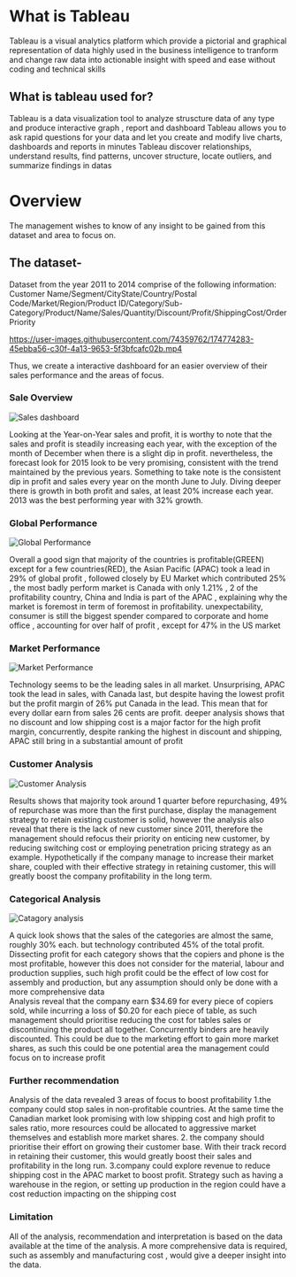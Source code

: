 # What is Tableau
Tableau is a visual analytics platform which provide a pictorial and graphical representation of data
highly used in the business intelligence to tranform and change raw data into actionable insight with speed and ease  without coding and technical skills 

## What is tableau used for?
Tableau is a data visualization tool to analyze struscture data of any type and produce interactive graph , report and dashboard 
Tableau allows you to ask rapid questions for your data and let you create and modify live charts, dashboards and reports in minutes
Tableau discover relationships, understand results, find patterns, uncover structure, locate outliers, and summarize findings in datas

# Overview 
The management wishes to know of any insight to be gained from this dataset and area to focus on.  

## The dataset-
Dataset from the year 2011 to 2014 comprise of the following information: 
Customer Name/Segment/CityState/Country/Postal Code/Market/Region/Product ID/Category/Sub-Category/Product/Name/Sales/Quantity/Discount/Profit/ShippingCost/Order Priority

https://user-images.githubusercontent.com/74359762/174774283-45ebba56-c30f-4a13-9653-5f3bfcafc02b.mp4

Thus, we create a interactive dashboard for an easier overview of their sales performance and the areas of focus.

### Sale Overview
![Sales dashboard](https://user-images.githubusercontent.com/74359762/174777349-0f551785-a98d-4190-900e-e8cf6e67b9d5.png)

Looking at the Year-on-Year sales and profit, it is worthy to note that the sales and profit is steadily increasing each year, with the exception of the month of December when there is a slight dip in profit. nevertheless, the forecast look for 2015 look to be very promising, consistent with the trend maintained by the previous years.
Something to take note is the consistent dip in profit and sales every year on the month June to July. 
Diving deeper there is growth in both profit and sales, at least 20% increase each year. 2013 was the best performing year with 32% growth.

### Global Performance 

![Global Performance](https://user-images.githubusercontent.com/74359762/174785604-00d4f03d-b803-4a3f-aca1-57888660fa53.png)

Overall a good sign that majority of the countries is profitable(GREEN) except for a few countries(RED), the Asian Pacific (APAC) took a lead in 29% of global profit , followed closely by EU Market which contributed 25% , the most badly perform market is Canada with only 1.21% , 2 of the profitability country, China and India is part of the APAC , explaining why the market is foremost in term of foremost in profitability. unexpectability, consumer is still the biggest spender compared to  corporate and home office , accounting for over half of profit , except for 47% in the US market 

### Market Performance 

![Market Performance ](https://user-images.githubusercontent.com/74359762/174786126-dc7e27dd-573b-492a-92a3-b85b53218104.png)

Technology seems to be the leading sales in all market. Unsurprising, APAC took the lead in sales, with Canada last, but despite having the lowest profit but the profit margin of 26% put Canada in the lead. This mean that for every dollar earn from sales 26 cents are profit. deeper analysis shows that no discount and low shipping cost is a major factor for the high profit margin, concurrently, despite ranking the highest in discount and shipping, APAC still bring in a substantial amount of profit 

### Customer Analysis

![Customer Analysis](https://user-images.githubusercontent.com/74359762/174795158-31d5802a-38db-4379-8da5-d3e482fbaaa5.png)

Results shows that majority took around 1 quarter before repurchasing, 49% of repurchase was more than the first purchase, display the management strategy to retain existing customer is solid, however the analysis also reveal that there is the lack of new customer since 2011, therefore the management should refocus their priority on enticing new customer, by reducing switching cost or employing penetration pricing strategy as an example. Hypothetically if the company manage to increase their market share, coupled with their effective strategy in retaining customer, this will greatly boost the company profitability in the long term.

### Categorical Analysis

![Catagory analysis](https://user-images.githubusercontent.com/74359762/174800049-7956238d-4085-439a-b118-0e7deb69131e.png)

A quick look shows that the sales of the categories are almost the same, roughly 30% each. but technology contributed 45% of the total profit. Dissecting profit for each category shows that the copiers and phone is the most profitable, however this does not consider for the material, labour and production supplies, such high profit could be the effect of low cost for assembly and production, but any assumption should only be done with a more comprehensive data  
Analysis reveal that the company earn $34.69 for every piece of copiers sold, while incurring a loss of $0.20 for each piece of table, as such management should prioritise reducing the cost for tables sales or discontinuing the product all together. 
Concurrently binders are heavily discounted. This could be due to the marketing effort to gain more market shares, as such this could be one potential  area the management could focus on to increase profit 

### Further recommendation 

Analysis of the data revealed 3 areas of focus to boost profitability 
1.the company could stop sales in non-profitable countries. At the same time the Canadian market look promising with low shipping cost and high profit to sales ratio, more resources could be allocated to aggressive market themselves and establish more market shares. 
2. the company should prioritise their effort on growing their customer base. With their track record in retaining their customer, this would greatly boost their sales and profitability in the long run.
3.company could explore revenue to reduce shipping cost in the APAC market to boost profit. Strategy such as having a warehouse in the region, or setting up production in the region could have a cost reduction impacting on the shipping cost

### Limitation 
All of the analysis, recommendation and interpretation is based on the data available at the time of the analysis. A more comprehensive data is required, such as assembly and manufacturing cost , would give a deeper insight into the data.
